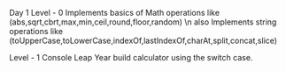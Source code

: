 Day 1
Level - 0
Implements basics of Math operations like (abs,sqrt,cbrt,max,min,ceil,round,floor,random) \n
also Implements string operations like  (toUpperCase,toLowerCase,indexOf,lastIndexOf,charAt,split,concat,slice) 

Level - 1
Console Leap Year
build calculator using the switch case.

